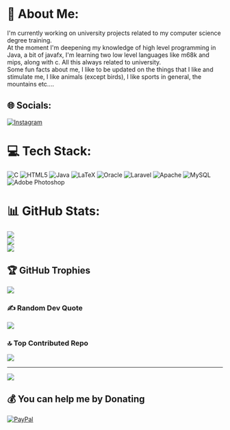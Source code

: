 # 💫 About Me:
I'm currently working on university projects related to my computer science degree training.<br>At the moment I'm deepening my knowledge of high level programming in Java, a bit of javafx, I'm learning two low level languages ​​like m68k and mips, along with c. All this always related to university.<br>Some fun facts about me, I like to be updated on the things that I like and stimulate me, I like animals (except birds), I like sports in general, the mountains etc....


## 🌐 Socials:
[![Instagram](https://img.shields.io/badge/Instagram-%23E4405F.svg?logo=Instagram&logoColor=white)](https://instagram.com/alex.marinucci) 

# 💻 Tech Stack:
![C](https://img.shields.io/badge/c-%2300599C.svg?style=plastic&logo=c&logoColor=white) ![HTML5](https://img.shields.io/badge/html5-%23E34F26.svg?style=plastic&logo=html5&logoColor=white) ![Java](https://img.shields.io/badge/java-%23ED8B00.svg?style=plastic&logo=openjdk&logoColor=white) ![LaTeX](https://img.shields.io/badge/latex-%23008080.svg?style=plastic&logo=latex&logoColor=white)  ![Oracle](https://img.shields.io/badge/Oracle-F80000?style=plastic&logo=oracle&logoColor=white) ![Laravel](https://img.shields.io/badge/laravel-%23FF2D20.svg?style=plastic&logo=laravel&logoColor=white) ![Apache](https://img.shields.io/badge/apache-%23D42029.svg?style=plastic&logo=apache&logoColor=white) ![MySQL](https://img.shields.io/badge/mysql-4479A1.svg?style=plastic&logo=mysql&logoColor=white) ![Adobe Photoshop](https://img.shields.io/badge/adobe%20photoshop-%2331A8FF.svg?style=plastic&logo=adobe%20photoshop&logoColor=white)
# 📊 GitHub Stats:
![](https://github-readme-stats.vercel.app/api?username=AlexMarinucci99&theme=gruvbox&hide_border=false&include_all_commits=true&count_private=true)<br/>
![](https://github-readme-streak-stats.herokuapp.com/?user=AlexMarinucci99&theme=gruvbox&hide_border=false)<br/>
![](https://github-readme-stats.vercel.app/api/top-langs/?username=AlexMarinucci99&theme=gruvbox&hide_border=false&include_all_commits=true&count_private=true&layout=compact)

## 🏆 GitHub Trophies
![](https://github-profile-trophy.vercel.app/?username=AlexMarinucci99&theme=gruvbox&no-frame=false&no-bg=true&margin-w=4)

### ✍️ Random Dev Quote
![](https://quotes-github-readme.vercel.app/api?type=horizontal&theme=radical)

### 🔝 Top Contributed Repo
![](https://github-contributor-stats.vercel.app/api?username=AlexMarinucci99&limit=5&theme=dark&combine_all_yearly_contributions=true)

---
[![](https://visitcount.itsvg.in/api?id=AlexMarinucci99&icon=9&color=8)](https://visitcount.itsvg.in)

  ## 💰 You can help me by Donating 
  [![PayPal](https://img.shields.io/badge/PayPal-00457C?style=for-the-badge&logo=paypal&logoColor=white)](https://paypal.me/toxclan4ever@gmail.com) 

  

